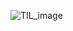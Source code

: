 ![TIL_image](https://s3.us-west-2.amazonaws.com/secure.notion-static.com/33dadfbd-2beb-4e3b-95ba-93a134baad18/koko.jpeg?X-Amz-Algorithm=AWS4-HMAC-SHA256&X-Amz-Content-Sha256=UNSIGNED-PAYLOAD&X-Amz-Credential=AKIAT73L2G45EIPT3X45%2F20230317%2Fus-west-2%2Fs3%2Faws4_request&X-Amz-Date=20230317T060204Z&X-Amz-Expires=3600&X-Amz-Signature=c658ed1e6705fd2a3f69c001a9ffe85d978adb2754a91c39473900f292c53170&X-Amz-SignedHeaders=host&x-id=GetObject)


